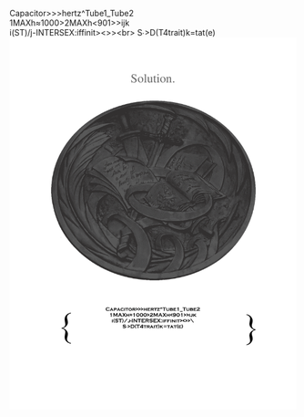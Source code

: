 Capacitor>>>hertz^Tube1_Tube2<br>
1MAXh≈1000>2MAXh<901>>ijk<br>
i(ST)/j-INTERSEX:iffinit><>>\<br>
S∙>D(T4trait)k=tat(e)
<img src="./Ordinance.png"></img>
